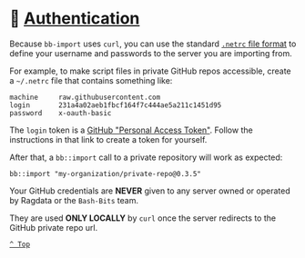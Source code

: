 # 🔑 [Authentication](README.md)

Because `bb-import` uses `curl`, you can use the standard [`.netrc` file format](https://ec.haxx.se/usingcurl-netrc.html) to define your username and passwords to the server you are importing from.

For example, to make script files in private GitHub repos accessible, create a `~/.netrc` file that contains something like:

```shell
machine     raw.githubusercontent.com
login       231a4a02aeb1fbcf164f7c444ae5a211c1451d95
password    x-oauth-basic
```

The `login` token is a [GitHub "Personal Access Token"](https://help.github.com/articles/creating-a-personal-access-token-for-the-command-line/).  Follow the instructions in that link to create a token for yourself.

After that, a `bb::import` call to a private repository will work as expected:

```shell
bb::import "my-organization/private-repo@0.3.5"
```

Your GitHub credentials are **NEVER** given to any server owned or operated by Ragdata or the `Bash-Bits` team.

They are used **ONLY LOCALLY** by `curl` once the server redirects to the GitHub private repo url.


[`^ Top`](#-authentication)
